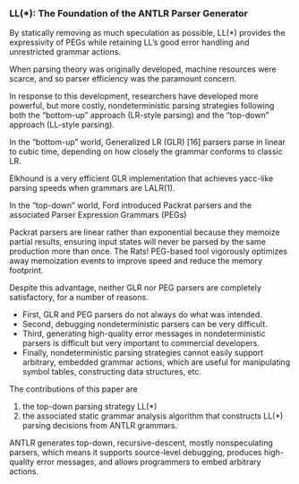 ### LL(*): The Foundation of the ANTLR Parser Generator
By statically removing as much speculation as possible, LL(*) provides the expressivity of PEGs while retaining LL’s good error handling and unrestricted grammar actions.

When parsing theory was originally developed, machine resources were scarce, and so parser efficiency was the paramount concern.

In response to this development, researchers have developed more powerful, but more costly, nondeterministic parsing strategies following both the “bottom-up” approach (LR-style parsing) and the “top-down” approach (LL-style parsing).

In the “bottom-up” world, Generalized LR (GLR) [16] parsers parse in linear to cubic time, depending on how closely the grammar conforms to classic LR.

Elkhound is a very efficient GLR implementation that achieves yacc-like parsing speeds when grammars are LALR(1).

In the “top-down” world, Ford introduced Packrat parsers and the associated Parser Expression Grammars (PEGs)

Packrat parsers are linear rather than exponential because they memoize partial results, ensuring input states will never be parsed by the same production more than once. The Rats! PEG-based tool vigorously optimizes away memoization events to improve speed and reduce the memory footprint.

Despite this advantage, neither GLR nor PEG parsers are completely satisfactory, for a number of reasons.
- First, GLR and PEG parsers do not always do what was intended.
- Second, debugging nondeterministic parsers can be very difficult.
- Third, generating high-quality error messages in nondeterministic parsers is difficult but very important to commercial developers.
- Finally, nondeterministic parsing strategies cannot easily support arbitrary, embedded grammar actions, which are useful for manipulating symbol tables, constructing data structures, etc.

The contributions of this paper are
1. the top-down parsing strategy LL(\*)
2. the associated static grammar analysis algorithm that constructs LL(*) parsing decisions from ANTLR grammars.

ANTLR generates top-down, recursive-descent, mostly nonspeculating parsers, which means it supports source-level debugging, produces high-quality error messages, and allows programmers to embed arbitrary actions.

